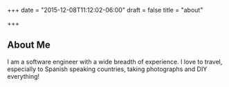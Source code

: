 +++
date = "2015-12-08T11:12:02-06:00"
draft = false
title = "about"

+++

## About Me
I am a software engineer with a wide breadth of experience. I love to travel, especially to Spanish speaking countries, taking photographs and DIY everything! 


